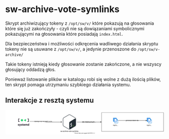 # sw-archive-vote-symlinks

Skrypt archiwizujący tokeny z `/opt/sw/v/` które pokazują na głosowania które się już zakończyły - czyli nie są dowiązaniami symbolicznymi pokazującymi na głosowania które posiadają `index.html`.

Dla bezpieczeństwa i możliwości odkręcenia wadliwego działania skryptu tokeny nie są usuwane z `/opt/sw/v/`, a jedynie przenoszone do `/opt/sw/v-archive/`

Takie tokeny istnieją kiedy głosowanie zostanie zakończone, a nie wszyscy głosujący oddadzą głos.

Ponieważ listowanie plików w katalogu robi się wolne z dużą ilością plików, ten skrypt pomaga utrzymaniu szybkiego działania systemu.

## Interakcje z resztą systemu

![](.images/interactions-sw-archive-vote-symlinks.svg)
